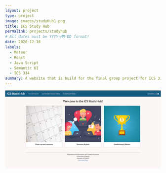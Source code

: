 ```yaml
---
layout: project
type: project
image: images/studyHub1.png
title: ICS Study Hub
permalink: projects/studyhub
# All dates must be YYYY-MM-DD format!
date: 2020-12-18
labels:
  - Meteor
  - React
  - Java Script
  - Semantic UI
  - ICS 314
summary: A website that is build for the final group project for ICS 314 which allows students to make study sessions with other students.
---
```


<img class="ui medium right floated rounded image" src="../images/studyHub1.png">
